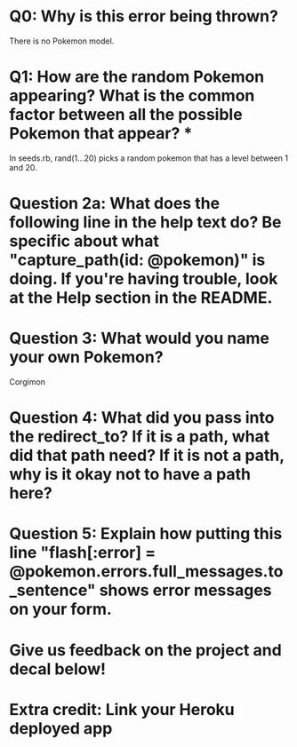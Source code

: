 # Q0: Why is this error being thrown?
There is no Pokemon model.

# Q1: How are the random Pokemon appearing? What is the common factor between all the possible Pokemon that appear? *
In seeds.rb, rand(1...20) picks a random pokemon that has a level between 1 and 20. 

# Question 2a: What does the following line in the help text do? Be specific about what "capture_path(id: @pokemon)" is doing. If you're having trouble, look at the Help section in the README.

# Question 3: What would you name your own Pokemon?
Corgimon 

# Question 4: What did you pass into the redirect_to? If it is a path, what did that path need? If it is not a path, why is it okay not to have a path here?

# Question 5: Explain how putting this line "flash[:error] = @pokemon.errors.full_messages.to_sentence" shows error messages on your form.

# Give us feedback on the project and decal below!

# Extra credit: Link your Heroku deployed app
